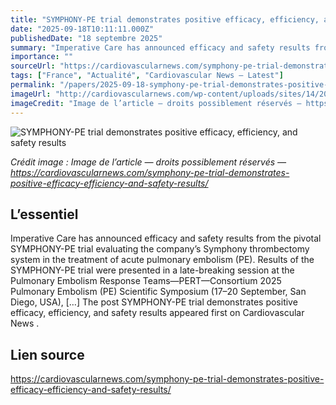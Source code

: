 ```yaml
---
title: "SYMPHONY-PE trial demonstrates positive efficacy, efficiency, and safety results"
date: "2025-09-18T10:11:11.000Z"
publishedDate: "18 septembre 2025"
summary: "Imperative Care has announced efficacy and safety results from the pivotal SYMPHONY-PE trial evaluating the company’s Symphony thrombectomy system in the treatment of acute pulmonary embolism (PE). Results of the SYMPHONY-PE trial were presented in a late-breaking session at the Pulmonary Embolism Response Teams—PERT—Consortium 2025 Pulmonary Embolism (PE) Scientific Symposium (17–20 September, San Diego, USA), [&#8230;] The post SYMPHONY-PE trial demonstrates positive efficacy, efficiency, and safety results appeared first on Cardiovascular News ."
importance: ""
sourceUrl: "https://cardiovascularnews.com/symphony-pe-trial-demonstrates-positive-efficacy-efficiency-and-safety-results/"
tags: ["France", "Actualité", "Cardiovascular News — Latest"]
permalink: "/papers/2025-09-18-symphony-pe-trial-demonstrates-positive-efficacy-efficiency-and-safety-results"
imageUrl: "http://cardiovascularnews.com/wp-content/uploads/sites/14/2016/06/CN-2014-GREY-icon-1024-e1470048903827.png"
imageCredit: "Image de l’article — droits possiblement réservés — https://cardiovascularnews.com/symphony-pe-trial-demonstrates-positive-efficacy-efficiency-and-safety-results/"
---
```


![SYMPHONY-PE trial demonstrates positive efficacy, efficiency, and safety results](http://cardiovascularnews.com/wp-content/uploads/sites/14/2016/06/CN-2014-GREY-icon-1024-e1470048903827.png)

*Crédit image : Image de l’article — droits possiblement réservés — https://cardiovascularnews.com/symphony-pe-trial-demonstrates-positive-efficacy-efficiency-and-safety-results/*

## L’essentiel

Imperative Care has announced efficacy and safety results from the pivotal SYMPHONY-PE trial evaluating the company’s Symphony thrombectomy system in the treatment of acute pulmonary embolism (PE). Results of the SYMPHONY-PE trial were presented in a late-breaking session at the Pulmonary Embolism Response Teams—PERT—Consortium 2025 Pulmonary Embolism (PE) Scientific Symposium (17–20 September, San Diego, USA), [&#8230;] The post SYMPHONY-PE trial demonstrates positive efficacy, efficiency, and safety results appeared first on Cardiovascular News .

## Lien source

https://cardiovascularnews.com/symphony-pe-trial-demonstrates-positive-efficacy-efficiency-and-safety-results/
